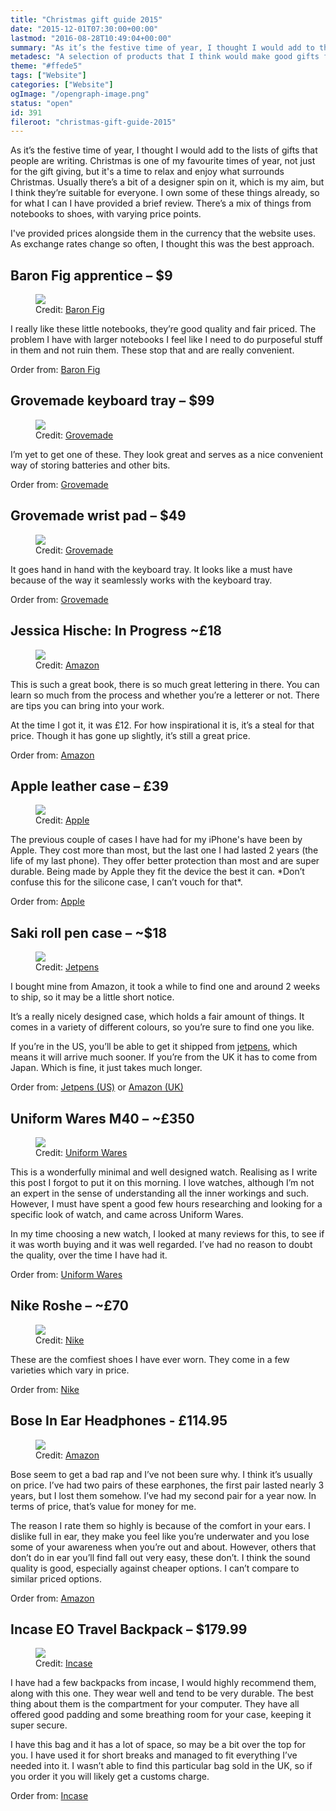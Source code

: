 ```yaml
---
title: "Christmas gift guide 2015"
date: "2015-12-01T07:30:00+00:00"
lastmod: "2016-08-28T10:49:04+00:00"
summary: "As it’s the festive time of year, I thought I would add to the lists of gifts that people are writing. Christmas is one of my favourite times of year, not just for the gift giving, but it’s a time to relax and enjoy what surrounds Christmas. Usually there’s a bit of a designer spin on it, which is my aim, but I think they’re suitable for everyone. I own some of these things already, so for what I can I have provided a brief review. There’s a mix of things from notebooks to shoes, with varying price points."
metadesc: "A selection of products that I think would make good gifts for Christmas 2015."
theme: "#ffede5"
tags: ["Website"]
categories: ["Website"]
ogImage: "/opengraph-image.png"
status: "open"
id: 391
fileroot: "christmas-gift-guide-2015"
---
```


As it’s the festive time of year, I thought I would add to the lists of gifts that people are writing. Christmas is one of my favourite times of year, not just for the gift giving, but it's a time to relax and enjoy what surrounds Christmas. Usually there’s a bit of a designer spin on it, which is my aim, but I think they’re suitable for everyone. I own some of these things already, so for what I can I have provided a brief review. There’s a mix of things from notebooks to shoes, with varying price points.

I've provided prices alongside them in the currency that the website uses. As exchange rates change so often, I thought this was the best approach.

## Baron Fig apprentice – $9
<figure>
<Image src="/images/blog/baronfig-apprentice.jpg" width={620} height={420} />
<figcaption>Credit: <a href="http://www.baronfig.com">Baron Fig</a></figcaption>
</figure>
I really like these little notebooks, they’re good quality and fair priced. The problem I have with larger notebooks I feel like I need to do purposeful stuff in them and not ruin them. These stop that and are really convenient.

Order from: [Baron Fig](http://www.baronfig.com/pages/apprentice)

## Grovemade keyboard tray – $99
<figure>
<Image src="/images/blog/grovemade-keyboard-tray.jpg" width={620} height={420} />
<figcaption>Credit: <a href="http://grovemade.com">Grovemade</a></figcaption>
</figure>

I’m yet to get one of these. They look great and serves as a nice convenient way of storing batteries and other bits.

Order from: [Grovemade](http://grovemade.com/product/walnut-keyboard-tray/?initial=68)

## Grovemade wrist pad – $49
<figure>
<Image src="/images/blog/grovemade-wrist-pad.jpg" width={620} height={420} />
<figcaption>Credit: <a href="http://grovemade.com">Grovemade</a></figcaption>
</figure>

It goes hand in hand with the keyboard tray. It looks like a must have because of the way it seamlessly works with the keyboard tray.

Order from: [Grovemade](http://grovemade.com/product/walnut-keyboard-wrist-pad/?initial=70)

## Jessica Hische: In Progress ~£18
<figure>
<Image src="/images/blog/jessica-hische-in-progress.jpg" width={620} height={420} />
<figcaption>Credit: <a href="https://amazon.co.uk">Amazon</a></figcaption>
</figure>

This is such a great book, there is so much great lettering in there. You can learn so much from the process and whether you’re a letterer or not. There are tips you can bring into your work.

At the time I got it, it was £12. For how inspirational it is, it’s a steal for that price. Though it has gone up slightly, it’s still a great price.

Order from: [Amazon](http://www.amazon.co.uk/Progress-Lettering-Artists-Sketchbook-Process/dp/145213622X/)

## Apple leather case – £39
<figure>
<Image src="/images/blog/apple-leather-case.jpg" width={620} height={420} />
<figcaption>Credit: <a href="https://apple.com">Apple</a></figcaption>
</figure>
The previous couple of cases I have had for my iPhone's have been by Apple. They cost more than most, but the last one I had lasted 2 years (the life of my last phone). They offer better protection than most and are super durable. Being made by Apple they fit the device the best it can. *Don’t confuse this for the silicone case, I can’t vouch for that*.

Order from: [Apple](https://www.apple.com/uk/shop/product/MKXF2ZM/A/iphone-6s-plus-leather-case-black)

## Saki roll pen case – ~$18
<figure>
<Image src="/images/blog/saki-pen-case.jpg" width={620} height={420} />
<figcaption>Credit: <a href="http://jetpens.com">Jetpens</a></figcaption>
</figure>

I bought mine from Amazon, it took a while to find one and around 2 weeks to ship, so it may be a little short notice.

It’s a really nicely designed case, which holds a fair amount of things. It comes in a variety of different colours, so you’re sure to find one you like.

If you’re in the US, you’ll be able to get it shipped from [jetpens](http://www.jetpens.com/search?q=saki&v=2), which means it will arrive much sooner. If you’re from the UK it has to come from Japan. Which is fine, it just takes much longer.

Order from: [Jetpens (US)](http://www.jetpens.com/search?q=saki&v=2) or [Amazon (UK)](http://www.amazon.co.uk/s/ref=nb_sb_noss?url=search-alias%3Daps&field-keywords=saki+pen+case&rh=i%3Aaps%2Ck%3Asaki+pen+case)

## Uniform Wares M40 – ~£350
<figure>
<Image src="/images/blog/uniform-wares-m40.jpg" width={620} height={420} />
<figcaption>Credit: <a href="http://www.uniformwares.com">Uniform Wares</a></figcaption>
</figure>

This is a wonderfully minimal and well designed watch. Realising as I write this post I forgot to put it on this morning. I love watches, although I’m not an expert in the sense of understanding all the inner workings and such. However, I must have spent a good few hours researching and looking for a specific look of watch, and came across Uniform Wares.

In my time choosing a new watch, I looked at many reviews for this, to see if it was worth buying and it was well regarded. I’ve had no reason to doubt the quality, over the time I have had it.

Order from: [Uniform Wares](http://www.uniformwares.com/m40-date-watch-in-pvd-rose-gold/M40-SRG-01.html?dwvar_M40-SRG-01_color=brown-nappa-leather&cgid=M40)

## Nike Roshe – ~£70
<figure>
<Image src="/images/blog/nike-roshe.jpg" width={620} height={420} />
<figcaption>Credit: <a href="http://nike.com">Nike</a></figcaption>
</figure>
These are the comfiest shoes I have ever worn. They come in a few varieties which vary in price.

Order from: [Nike](http://store.nike.com/gb/en_gb/pd/roshe-one-shoe/pid-10000021/pgid-10294803)

## Bose In Ear Headphones - £114.95
<figure>
<Image src="/images/blog/bose-earphones.jpg" width={620} height={420} />
<figcaption>Credit: <a href="http://amazon.co.uk">Amazon</a></figcaption>
</figure>

Bose seem to get a bad rap and I’ve not been sure why. I think it’s usually on price. I’ve had two pairs of these earphones, the first pair lasted nearly 3 years, but I lost them somehow. I’ve had my second pair for a year now. In terms of price, that’s value for money for me.

The reason I rate them so highly is because of the comfort in your ears. I dislike full in ear, they make you feel like you’re underwater and you lose some of your awareness when you’re out and about. However, others that don’t do in ear you’ll find fall out very easy, these don’t. I think the sound quality is good, especially against cheaper options. I can’t compare to similar priced options.

Order from: [Amazon](http://www.amazon.co.uk/Bose-SoundSport-Headphones-Apple-Devices/dp/B0117RFPAE/ref=sr_1_1?ie=UTF8&qid=1448870992&sr=8-1)

## Incase EO Travel Backpack – $179.99
<figure>
<Image src="/images/blog/incase-travel-backpack.jpg" width={738} height={420} />
<figcaption>Credit: <a href="http://goincase.com">Incase</a></figcaption>
</figure>
I have had a few backpacks from incase, I would highly recommend them, along with this one. They wear well and tend to be very durable. The best thing about them is the compartment for your computer. They have all offered good padding and some breathing room for your case, keeping it super secure.

I have this bag and it has a lot of space, so may be a bit over the top for you. I have used it for short breaks and managed to fit everything I’ve needed into it. I wasn’t able to find this particular bag sold in the UK, so if you order it you will likely get a customs charge.

Order from: [Incase](https://www.incase.com/shop/backpacks/incase-eo-travel-backpack/black/)

